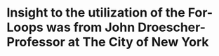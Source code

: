 # Insight to the utilization of the For-Loops was from  John Droescher- Professor at The City of New York
